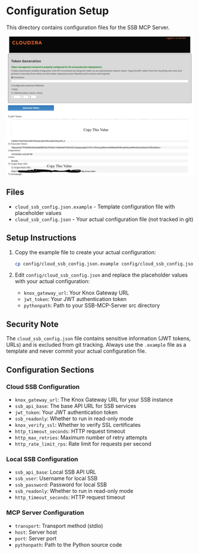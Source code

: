 # Configuration Setup

This directory contains configuration files for the SSB MCP Server.

![Knox Token Generation](../images/KnoxToken_BaseURL.png)

## Files

- `cloud_ssb_config.json.example` - Template configuration file with placeholder values
- `cloud_ssb_config.json` - Your actual configuration file (not tracked in git)

## Setup Instructions

1. Copy the example file to create your actual configuration:
   ```bash
   cp config/cloud_ssb_config.json.example config/cloud_ssb_config.json
   ```

2. Edit `config/cloud_ssb_config.json` and replace the placeholder values with your actual configuration:
   - `knox_gateway_url`: Your Knox Gateway URL
   - `jwt_token`: Your JWT authentication token
   - `pythonpath`: Path to your SSB-MCP-Server src directory

## Security Note

The `cloud_ssb_config.json` file contains sensitive information (JWT tokens, URLs) and is excluded from git tracking. Always use the `.example` file as a template and never commit your actual configuration file.

## Configuration Sections

### Cloud SSB Configuration
- `knox_gateway_url`: The Knox Gateway URL for your SSB instance
- `ssb_api_base`: The base API URL for SSB services
- `jwt_token`: Your JWT authentication token
- `ssb_readonly`: Whether to run in read-only mode
- `knox_verify_ssl`: Whether to verify SSL certificates
- `http_timeout_seconds`: HTTP request timeout
- `http_max_retries`: Maximum number of retry attempts
- `http_rate_limit_rps`: Rate limit for requests per second

### Local SSB Configuration
- `ssb_api_base`: Local SSB API URL
- `ssb_user`: Username for local SSB
- `ssb_password`: Password for local SSB
- `ssb_readonly`: Whether to run in read-only mode
- `http_timeout_seconds`: HTTP request timeout

### MCP Server Configuration
- `transport`: Transport method (stdio)
- `host`: Server host
- `port`: Server port
- `pythonpath`: Path to the Python source code
